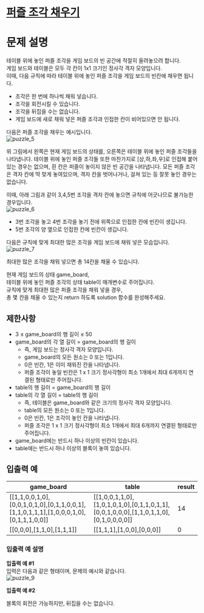 # <a href="https://programmers.co.kr/learn/courses/30/lessons/84021">퍼즐 조각 채우기</a>

# 문제 설명

테이블 위에 놓인 퍼즐 조각을 게임 보드의 빈 공간에 적절히 올려놓으려 합니다. <br />
게임 보드와 테이블은 모두 각 칸이 1x1 크기인 정사각 격자 모양입니다. <br />
이때, 다음 규칙에 따라 테이블 위에 놓인 퍼즐 조각을 게임 보드의 빈칸에 채우면 됩니다.<br />

- 조각은 한 번에 하나씩 채워 넣습니다.
- 조각을 회전시킬 수 있습니다.
- 조각을 뒤집을 수는 없습니다.
- 게임 보드에 새로 채워 넣은 퍼즐 조각과 인접한 칸이 비어있으면 안 됩니다.
  <br />

다음은 퍼즐 조각을 채우는 예시입니다.
<br />
![puzzle_5](https://user-images.githubusercontent.com/55906697/133265172-7a28854d-8880-4353-9ee5-6b25fd7d2c10.png)
<br />

위 그림에서 왼쪽은 현재 게임 보드의 상태를, 오른쪽은 테이블 위에 놓인 퍼즐 조각들을 나타냅니다. 테이블 위에 놓인 퍼즐 조각들 또한 마찬가지로 [상,하,좌,우]로 인접해 붙어있는 경우는 없으며, 흰 칸은 퍼즐이 놓이지 않은 빈 공간을 나타냅니다. 모든 퍼즐 조각은 격자 칸에 딱 맞게 놓여있으며, 격자 칸을 벗어나거나, 걸쳐 있는 등 잘못 놓인 경우는 없습니다.
<br />

이때, 아래 그림과 같이 3,4,5번 조각을 격자 칸에 놓으면 규칙에 어긋나므로 불가능한 경우입니다.
<br />
![puzzle_6](https://user-images.githubusercontent.com/55906697/133265259-d2f487f9-108d-4c1d-865c-90b3d1d5dc9e.png)
<br />

- 3번 조각을 놓고 4번 조각을 놓기 전에 위쪽으로 인접한 칸에 빈칸이 생깁니다.
- 5번 조각의 양 옆으로 인접한 칸에 빈칸이 생깁니다.
  <br />

다음은 규칙에 맞게 최대한 많은 조각을 게임 보드에 채워 넣은 모습입니다.
<br />
![puzzle_7](https://user-images.githubusercontent.com/55906697/133265334-66ab7651-ab33-46f3-9de9-c23ecff9d9d3.png)
<br />

최대한 많은 조각을 채워 넣으면 총 14칸을 채울 수 있습니다.
<br />

현재 게임 보드의 상태 game_board, <br />
테이블 위에 놓인 퍼즐 조각의 상태 table이 매개변수로 주어집니다. <br />
규칙에 맞게 최대한 많은 퍼즐 조각을 채워 넣을 경우, <br />
총 몇 칸을 채울 수 있는지 return 하도록 solution 함수를 완성해주세요. <br />

## 제한사항

- 3 ≤ game_board의 행 길이 ≤ 50
- game_board의 각 열 길이 = game_board의 행 길이
  - 즉, 게임 보드는 정사각 격자 모양입니다.
  - game_board의 모든 원소는 0 또는 1입니다.
  - 0은 빈칸, 1은 이미 채워진 칸을 나타냅니다.
  - 퍼즐 조각이 놓일 빈칸은 1 x 1 크기 정사각형이 최소 1개에서 최대 6개까지 연결된 형태로만 주어집니다.
- table의 행 길이 = game_board의 행 길이
- table의 각 열 길이 = table의 행 길이
  - 즉, 테이블은 game_board와 같은 크기의 정사각 격자 모양입니다.
  - table의 모든 원소는 0 또는 1입니다.
  - 0은 빈칸, 1은 조각이 놓인 칸을 나타냅니다.
  - 퍼즐 조각은 1 x 1 크기 정사각형이 최소 1개에서 최대 6개까지 연결된 형태로만 주어집니다.
- game_board에는 반드시 하나 이상의 빈칸이 있습니다.
- table에는 반드시 하나 이상의 블록이 놓여 있습니다.

## 입출력 예

| game_board                                                                            | table                                                                                 | result |
| ------------------------------------------------------------------------------------- | ------------------------------------------------------------------------------------- | ------ |
| [[1,1,0,0,1,0],[0,0,1,0,1,0],[0,1,1,0,0,1],[1,1,0,1,1,1],[1,0,0,0,1,0],[0,1,1,1,0,0]] | [[1,0,0,1,1,0],[1,0,1,0,1,0],[0,1,1,0,1,1],[0,0,1,0,0,0],[1,1,0,1,1,0],[0,1,0,0,0,0]] | 14     |
| [[0,0,0],[1,1,0],[1,1,1]]                                                             | [[1,1,1],[1,0,0],[0,0,0]]                                                             | 0      |

### 입출력 예 설명

<b>입출력 예 #1</b> <br/>
입력은 다음과 같은 형태이며, 문제의 예시와 같습니다.
<br/>
![puzzle_9](https://user-images.githubusercontent.com/55906697/133265412-a6076a59-5e3f-4679-bdc8-d73479499bd3.png)
<br/>

<b>입출력 예 #2</b> <br />

블록의 회전은 가능하지만, 뒤집을 수는 없습니다.<br/><br/>
